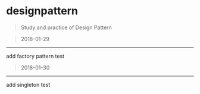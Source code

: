 # designpattern
>Study and practice of Design Pattern

>2018-01-29
------
  add factory pattern test

>2018-01-30
------
  add singleton test
